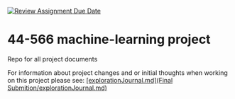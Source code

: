 [![Review Assignment Due Date](https://classroom.github.com/assets/deadline-readme-button-24ddc0f5d75046c5622901739e7c5dd533143b0c8e959d652212380cedb1ea36.svg)](https://classroom.github.com/a/7lKBcjfN)
# 44-566 machine-learning project
Repo for all project documents

For information about project changes and or initial thoughts when working on this project please see: 
[[explorationJournal.md](Final Submition/explorationJournal.md)](https://github.com/44-566-Machine-Learning-S24/ml-s24-project-CarterPlenge/blob/master/Final%20Submission/explorationJournal.md)
